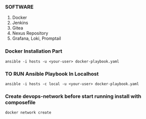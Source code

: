 ### SOFTWARE
1. Docker
2. Jenkins
3. Gitea
4. Nexus Repository
5. Grafana, Loki, Promptail


### Docker Installation Part
```
ansible -i hosts -u <your-user> docker-playbook.yaml
```

### TO RUN Ansible Playbook In Localhost
```
ansible -i hosts -c local -u <your-user> docker-playbook.yaml
```

### Create devops-network before start running install with composefile 
```
docker network create
```
